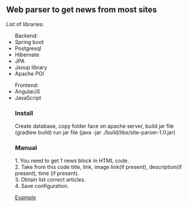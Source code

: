 <h2>Web parser to get news from most sites</h2>

<p>
List of libraries:
</p>
<ul>Backend:
<li>Spring boot</li>
<li>Postgresql</li>
<li>Hibernate</li>
<li>JPA</li>
<li>Jsoup library</li>
<li>Apache POI</li>
</ul>
<ul>Frontend:
<li>AngularJS</li>
<li>JavaScript</li>

<h3>Install</h3>
<p>
Create database, copy folder face on apache server, build jar file (gradlew build)
run jar file (java -jar ./build/libs/site-parser-1.0.jar)
</p>

<h3>Manual</h3>
1. You need to get 1 news block in HTML code.<br>
2. Take from this code title, link, image link(if present), description(if present), time (if present).<br>
3. Obtain list correct articles.<br>
4. Save configuration.<br>

<a href="http://178.165.92.42:8002/#/parser/library">Example</a>